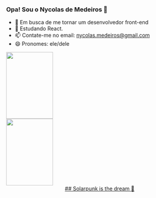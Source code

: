 ### Opa! Sou o Nycolas de Medeiros 👋

- 🔭 Em busca de me tornar um desenvolvedor front-end
- 🌱 Estudando React.
- 📫 Contate-me no email: nycolas.medeiros@gmail.com
- 😄 Pronomes: ele/dele

<div>
  <a href="https://github.com/nycolasmedeiros">
  <img height="180em" width="50%" src="https://github-readme-stats.vercel.app/api?username=nycolasmedeiros&show_icons=true&theme=dracula&include_all_commit=true&count_private=true"/>
  <img height="180em" width="50%" src="https://github-readme-stats.vercel.app/api/top-langs/?username=nycolasmedeiros&layout=compact&langs_count=16&theme=dracula"/>
</div>

<div style="display: flex; justify-content:center;">
  ## Solarpunk is the dream 🌱
</div>
